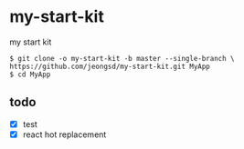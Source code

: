 # my-start-kit
my start kit

```shell
$ git clone -o my-start-kit -b master --single-branch \
https://github.com/jeongsd/my-start-kit.git MyApp
$ cd MyApp
```

## todo
- [x] test
- [x] react hot replacement
